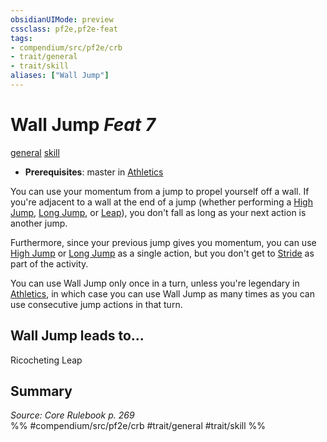 ```yaml
---
obsidianUIMode: preview
cssclass: pf2e,pf2e-feat
tags:
- compendium/src/pf2e/crb
- trait/general
- trait/skill
aliases: ["Wall Jump"]
---
```

# Wall Jump  *Feat 7*  
[general](/rules/traits/general.md)  [skill](/rules/traits/skill.md)  

- **Prerequisites**: master in [Athletics](/compendium/skills.md#Athletics)

You can use your momentum from a jump to propel yourself off a wall. If you're adjacent to a wall at the end of a jump (whether performing a [High Jump](/rules/actions/high-jump.md), [Long Jump](/rules/actions/long-jump.md), or [Leap](/rules/actions/leap.md)), you don't fall as long as your next action is another jump.

Furthermore, since your previous jump gives you momentum, you can use [High Jump](/rules/actions/high-jump.md) or [Long Jump](/rules/actions/long-jump.md) as a single action, but you don't get to [Stride](/rules/actions/stride.md) as part of the activity.

You can use Wall Jump only once in a turn, unless you're legendary in [Athletics](/compendium/skills.md#Athletics), in which case you can use Wall Jump as many times as you can use consecutive jump actions in that turn.

## Wall Jump leads to...

Ricocheting Leap

## Summary

*Source: Core Rulebook p. 269*  
%% #compendium/src/pf2e/crb #trait/general #trait/skill %%